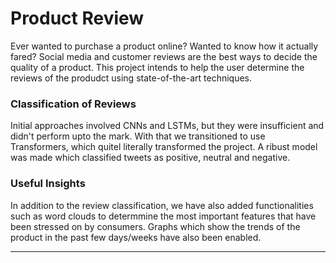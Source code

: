# Product Review

Ever wanted to purchase a product online? Wanted to know how it actually fared? Social media and customer reviews are the best ways to decide the quality of a product. This project intends to help the user determine the reviews of the produdct using state-of-the-art techniques. 

### Classification of Reviews

Initial approaches involved CNNs and LSTMs, but they were insufficient and didn't perform upto the mark. With that we transitioned to use Transformers, which quitel literally transformed the project. A ribust model was made which classified tweets as positive, neutral and negative. 

### Useful Insights

In addition to the review classification, we have also added functionalities such as word clouds to determmine the most important features that have been stressed on by consumers. Graphs which show the trends of the product in the past few days/weeks have also been enabled.

***
